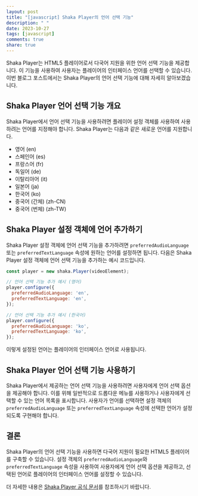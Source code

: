 ```yaml
---
layout: post
title: "[javascript] Shaka Player의 언어 선택 기능"
description: " "
date: 2023-10-27
tags: [javascript]
comments: true
share: true
---
```


Shaka Player는 HTML5 플레이어로서 다국어 지원을 위한 언어 선택 기능을 제공합니다. 이 기능을 사용하여 사용자는 플레이어의 인터페이스 언어를 선택할 수 있습니다. 이번 블로그 포스트에서는 Shaka Player의 언어 선택 기능에 대해 자세히 알아보겠습니다.

## Shaka Player 언어 선택 기능 개요

Shaka Player에서 언어 선택 기능을 사용하려면 플레이어 설정 객체를 사용하여 사용하려는 언어를 지정해야 합니다. Shaka Player는 다음과 같은 새로운 언어를 지원합니다.

- 영어 (en)
- 스페인어 (es)
- 프랑스어 (fr)
- 독일어 (de)
- 이탈리아어 (it)
- 일본어 (ja)
- 한국어 (ko)
- 중국어 (간체) (zh-CN)
- 중국어 (번체) (zh-TW)

## Shaka Player 설정 객체에 언어 추가하기

Shaka Player 설정 객체에 언어 선택 기능을 추가하려면 `preferredAudioLanguage` 또는 `preferredTextLanguage` 속성에 원하는 언어를 설정하면 됩니다. 다음은 Shaka Player 설정 객체에 언어 선택 기능을 추가하는 예시 코드입니다.

```javascript
const player = new shaka.Player(videoElement);

// 언어 선택 기능 추가 예시 (영어)
player.configure({
  preferredAudioLanguage: 'en',
  preferredTextLanguage: 'en',
});

// 언어 선택 기능 추가 예시 (한국어)
player.configure({
  preferredAudioLanguage: 'ko',
  preferredTextLanguage: 'ko',
});
```

이렇게 설정된 언어는 플레이어의 인터페이스 언어로 사용됩니다.

## Shaka Player 언어 선택 기능 사용하기

Shaka Player에서 제공하는 언어 선택 기능을 사용하려면 사용자에게 언어 선택 옵션을 제공해야 합니다. 이를 위해 일반적으로 드롭다운 메뉴를 사용하거나 사용자에게 선택할 수 있는 언어 목록을 표시합니다. 사용자가 언어를 선택하면 설정 객체의 `preferredAudioLanguage` 또는 `preferredTextLanguage` 속성에 선택한 언어가 설정되도록 구현해야 합니다.

## 결론

Shaka Player의 언어 선택 기능을 사용하면 다국어 지원이 필요한 HTML5 플레이어를 구축할 수 있습니다. 설정 객체의 `preferredAudioLanguage`와 `preferredTextLanguage` 속성을 사용하여 사용자에게 언어 선택 옵션을 제공하고, 선택된 언어로 플레이어의 인터페이스 언어를 설정할 수 있습니다.

더 자세한 내용은 [Shaka Player 공식 문서](https://github.com/google/shaka-player/blob/master/docs/tutorials/configure.md#preferredaudiolanguage)를 참조하시기 바랍니다.
